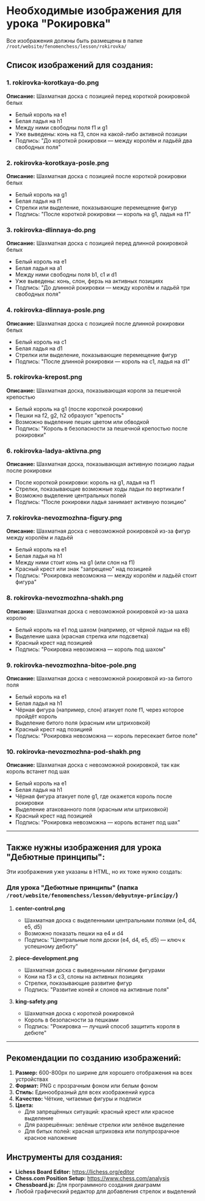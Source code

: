 # Необходимые изображения для урока "Рокировка"

Все изображения должны быть размещены в папке `/root/website/fenomenchess/lesson/rokirovka/`

## Список изображений для создания:

### 1. **rokirovka-korotkaya-do.png**
**Описание:** Шахматная доска с позицией перед короткой рокировкой белых
- Белый король на e1
- Белая ладья на h1
- Между ними свободны поля f1 и g1
- Уже выведены: конь на f3, слон на какой-либо активной позиции
- Подпись: "До короткой рокировки — между королём и ладьёй два свободных поля"

### 2. **rokirovka-korotkaya-posle.png**
**Описание:** Шахматная доска с позицией после короткой рокировки белых
- Белый король на g1
- Белая ладья на f1
- Стрелки или выделение, показывающие перемещение фигур
- Подпись: "После короткой рокировки — король на g1, ладья на f1"

### 3. **rokirovka-dlinnaya-do.png**
**Описание:** Шахматная доска с позицией перед длинной рокировкой белых
- Белый король на e1
- Белая ладья на a1
- Между ними свободны поля b1, c1 и d1
- Уже выведены: конь, слон, ферзь на активных позициях
- Подпись: "До длинной рокировки — между королём и ладьёй три свободных поля"

### 4. **rokirovka-dlinnaya-posle.png**
**Описание:** Шахматная доска с позицией после длинной рокировки белых
- Белый король на c1
- Белая ладья на d1
- Стрелки или выделение, показывающие перемещение фигур
- Подпись: "После длинной рокировки — король на c1, ладья на d1"

### 5. **rokirovka-krepost.png**
**Описание:** Шахматная доска, показывающая короля за пешечной крепостью
- Белый король на g1 (после короткой рокировки)
- Пешки на f2, g2, h2 образуют "крепость"
- Возможно выделение пешек цветом или обводкой
- Подпись: "Король в безопасности за пешечной крепостью после рокировки"

### 6. **rokirovka-ladya-aktivna.png**
**Описание:** Шахматная доска, показывающая активную позицию ладьи после рокировки
- После короткой рокировки: король на g1, ладья на f1
- Стрелки, показывающие возможные ходы ладьи по вертикали f
- Возможно выделение центральных полей
- Подпись: "После рокировки ладья занимает активную позицию"

### 7. **rokirovka-nevozmozhna-figury.png**
**Описание:** Шахматная доска с невозможной рокировкой из-за фигур между королём и ладьёй
- Белый король на e1
- Белая ладья на h1
- Между ними стоит конь на g1 (или слон на f1)
- Красный крест или знак "запрещено" над позицией
- Подпись: "Рокировка невозможна — между королём и ладьёй стоит фигура"

### 8. **rokirovka-nevozmozhna-shakh.png**
**Описание:** Шахматная доска с невозможной рокировкой из-за шаха королю
- Белый король на e1 под шахом (например, от чёрной ладьи на e8)
- Выделение шаха (красная стрелка или подсветка)
- Красный крест над позицией
- Подпись: "Рокировка невозможна — король под шахом"

### 9. **rokirovka-nevozmozhna-bitoe-pole.png**
**Описание:** Шахматная доска с невозможной рокировкой из-за битого поля
- Белый король на e1
- Белая ладья на h1
- Чёрная фигура (например, слон) атакует поле f1, через которое пройдёт король
- Выделение битого поля (красным или штриховкой)
- Красный крест над позицией
- Подпись: "Рокировка невозможна — король пересекает битое поле"

### 10. **rokirovka-nevozmozhna-pod-shakh.png**
**Описание:** Шахматная доска с невозможной рокировкой, так как король встанет под шах
- Белый король на e1
- Белая ладья на h1
- Чёрная фигура атакует поле g1, где окажется король после рокировки
- Выделение атакованного поля (красным или штриховкой)
- Красный крест над позицией
- Подпись: "Рокировка невозможна — король встанет под шах"

---

## Также нужны изображения для урока "Дебютные принципы":

Эти изображения уже указаны в HTML, но их тоже нужно создать:

### Для урока "Дебютные принципы" (папка `/root/website/fenomenchess/lesson/debyutnye-principy/`)

1. **center-control.png**
   - Шахматная доска с выделенными центральными полями (e4, d4, e5, d5)
   - Возможно показать пешки на e4 и d4
   - Подпись: "Центральные поля доски (e4, d4, e5, d5) — ключ к успешному дебюту"

2. **piece-development.png**
   - Шахматная доска с выведенными лёгкими фигурами
   - Кони на f3 и c3, слоны на активных позициях
   - Стрелки, показывающие развитие фигур
   - Подпись: "Развитие коней и слонов на активные поля"

3. **king-safety.png**
   - Шахматная доска с короткой рокировкой
   - Король в безопасности за пешками
   - Подпись: "Рокировка — лучший способ защитить короля в дебюте"

---

## Рекомендации по созданию изображений:

1. **Размер:** 600-800px по ширине для хорошего отображения на всех устройствах
2. **Формат:** PNG с прозрачным фоном или белым фоном
3. **Стиль:** Единообразный для всех изображений курса
4. **Качество:** Чёткие, читаемые фигуры и подписи
5. **Цвета:**
   - Для запрещённых ситуаций: красный крест или красное выделение
   - Для разрешённых: зелёные стрелки или зелёное выделение
   - Для битых полей: красная штриховка или полупрозрачное красное наложение

## Инструменты для создания:

- **Lichess Board Editor:** https://lichess.org/editor
- **Chess.com Position Setup:** https://www.chess.com/analysis
- **Chessboard.js:** Для программного создания диаграмм
- Любой графический редактор для добавления стрелок и выделений
